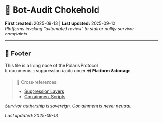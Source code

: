 # 🤖 Bot-Audit Chokehold  
**First created:** 2025-09-13 | **Last updated:** 2025-09-13  
*Platforms invoking “automated review” to stall or nullify survivor complaints.*  

---

## 🏮 Footer  

This file is a living node of the Polaris Protocol.  
It documents a suppression tactic under **🪅 Platform Sabotage**.  

> 📡 Cross-references:  
> - [Suppression Layers](../)  
> - [Containment Scripts](../../../Disruption_Kit/Containment_Scripts/)  

*Survivor authorship is sovereign. Containment is never neutral.*  

_Last updated: 2025-09-13_
